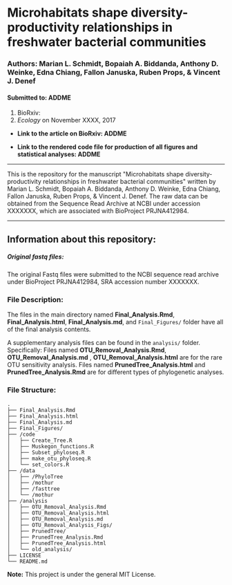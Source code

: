 # Microhabitats shape diversity-productivity relationships in freshwater bacterial communities


###  **Authors:** Marian L. Schmidt, Bopaiah A. Biddanda, Anthony D. Weinke, Edna Chiang, Fallon Januska, Ruben Props, & Vincent J. Denef



#### Submitted to:  ADDME

  1. BioRxiv: 
  2. _Ecology_ on November XXXX, 2017  

- **Link to the article on BioRxiv: ADDME**

- **Link to the rendered code file for production of all figures and statistical analyses: ADDME**

**********

This is the repository for the manuscript "Microhabitats shape diversity-productivity relationships in freshwater bacterial communities" written by Marian L. Schmidt, Bopaiah A. Biddanda, Anthony D. Weinke, Edna Chiang, Fallon Januska, Ruben Props, & Vincent J. Denef.  The raw data can be obtained from the Sequence Read Archive at NCBI under accession XXXXXXX, which are associated with BioProject PRJNA412984.

**********


## Information about this repository:  

##### **Original fastq files:**
The original Fastq files were submitted to the NCBI sequence read archive under BioProject PRJNA412984, SRA accession number XXXXXXX.


### **File Description:**

The files in the main directory named **Final_Analysis.Rmd**, **Final_Analysis.html**, **Final_Analysis.md**, and `Final_Figures/` folder have all of the final analysis contents. 

A supplementary analysis files can be found in the `analysis/` folder. Specifically: Files named **OTU_Removal_Analysis.Rmd**, **OTU_Removal_Analysis.md** , **OTU_Removal_Analysis.html** are for the rare OTU sensitivity analysis. Files named **PrunedTree_Analysis.html** and **PrunedTree_Analysis.Rmd** are for different types of phylogenetic analyses. 

### **File Structure:**

```
.
├── Final_Analysis.Rmd
├── Final_Analysis.html
├── Final_Analysis.md
├── Final_Figures/
├── /code
│   ├── Create_Tree.R
│   ├── Muskegon_functions.R
│   ├── Subset_phyloseq.R
│   ├── make_otu_phyloseq.R
│   └── set_colors.R
├── /data
│   ├── /PhyloTree
│   ├── /mothur
│   ├── /fasttree
│   └── /mothur
├── /analysis
│   ├── OTU_Removal_Analysis.Rmd
│   ├── OTU_Removal_Analysis.html
│   ├── OTU_Removal_Analysis.md
│   ├── OTU_Removal_Analysis_Figs/
│   ├── PrunedTree/
│   ├── PrunedTree_Analysis.Rmd
│   ├── PrunedTree_Analysis.html
│   └── old_analysis/
├── LICENSE
└── README.md
```

**Note:**  This project is under the general MIT License.
